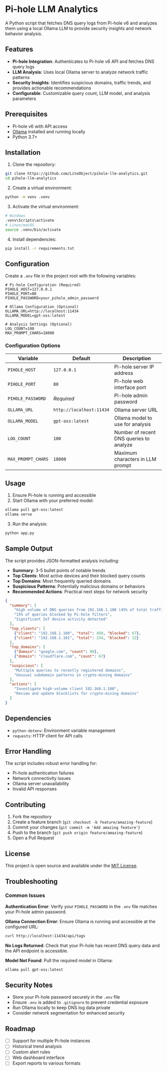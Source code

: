 # Pi-hole LLM Analytics

A Python script that fetches DNS query logs from Pi-hole v6 and analyzes them using a local Ollama LLM to provide security insights and network behavior analysis.

## Features

- **Pi-hole Integration**: Authenticates to Pi-hole v6 API and fetches DNS query logs
- **LLM Analysis**: Uses local Ollama server to analyze network traffic patterns
- **Security Insights**: Identifies suspicious domains, traffic trends, and provides actionable recommendations
- **Configurable**: Customizable query count, LLM model, and analysis parameters

## Prerequisites

- Pi-hole v6 with API access
- [Ollama](https://ollama.ai/) installed and running locally
- Python 3.7+

## Installation

1. Clone the repository:
```bash
git clone https://github.com/LiteObject/pihole-llm-analytics.git
cd pihole-llm-analytics
```

2. Create a virtual environment:
```bash
python -m venv .venv
```

3. Activate the virtual environment:
```bash
# Windows
.venv\Scripts\activate
# Linux/macOS
source .venv/bin/activate
```

4. Install dependencies:
```bash
pip install -r requirements.txt
```

## Configuration

Create a `.env` file in the project root with the following variables:

```env
# Pi-hole Configuration (Required)
PIHOLE_HOST=127.0.0.1
PIHOLE_PORT=80
PIHOLE_PASSWORD=your_pihole_admin_password

# Ollama Configuration (Optional)
OLLAMA_URL=http://localhost:11434
OLLAMA_MODEL=gpt-oss:latest

# Analysis Settings (Optional)
LOG_COUNT=100
MAX_PROMPT_CHARS=18000
```

### Configuration Options

| Variable | Default | Description |
|----------|---------|-------------|
| `PIHOLE_HOST` | `127.0.0.1` | Pi-hole server IP address |
| `PIHOLE_PORT` | `80` | Pi-hole web interface port |
| `PIHOLE_PASSWORD` | *Required* | Pi-hole admin password |
| `OLLAMA_URL` | `http://localhost:11434` | Ollama server URL |
| `OLLAMA_MODEL` | `gpt-oss:latest` | Ollama model to use for analysis |
| `LOG_COUNT` | `100` | Number of recent DNS queries to analyze |
| `MAX_PROMPT_CHARS` | `18000` | Maximum characters in LLM prompt |

## Usage

1. Ensure Pi-hole is running and accessible
2. Start Ollama with your preferred model:
```bash
ollama pull gpt-oss:latest
ollama serve
```

3. Run the analysis:
```bash
python app.py
```

## Sample Output

The script provides JSON-formatted analysis including:

- **Summary**: 3-5 bullet points of notable trends
- **Top Clients**: Most active devices and their blocked query counts
- **Top Domains**: Most frequently queried domains
- **Suspicious Patterns**: Potentially malicious domains or behaviors
- **Recommended Actions**: Practical next steps for network security

```json
{
  "summary": [
    "High volume of DNS queries from 192.168.1.100 (45% of total traffic)",
    "15% of queries blocked by Pi-hole filters",
    "Significant IoT device activity detected"
  ],
  "top_clients": [
    {"client": "192.168.1.100", "total": 450, "blocked": 67},
    {"client": "192.168.1.101", "total": 234, "blocked": 12}
  ],
  "top_domains": [
    {"domain": "google.com", "count": 89},
    {"domain": "cloudflare.com", "count": 67}
  ],
  "suspicious": [
    "Multiple queries to recently registered domains",
    "Unusual subdomain patterns in crypto-mining domains"
  ],
  "actions": [
    "Investigate high-volume client 192.168.1.100",
    "Review and update blocklists for crypto-mining domains"
  ]
}
```

## Dependencies

- `python-dotenv`: Environment variable management
- `requests`: HTTP client for API calls

## Error Handling

The script includes robust error handling for:
- Pi-hole authentication failures
- Network connectivity issues
- Ollama server unavailability
- Invalid API responses

## Contributing

1. Fork the repository
2. Create a feature branch (`git checkout -b feature/amazing-feature`)
3. Commit your changes (`git commit -m 'Add amazing feature'`)
4. Push to the branch (`git push origin feature/amazing-feature`)
5. Open a Pull Request

## License

This project is open source and available under the [MIT License](LICENSE).

## Troubleshooting

### Common Issues

**Authentication Error**: Verify your `PIHOLE_PASSWORD` in the `.env` file matches your Pi-hole admin password.

**Ollama Connection Error**: Ensure Ollama is running and accessible at the configured URL:
```bash
curl http://localhost:11434/api/tags
```

**No Logs Returned**: Check that your Pi-hole has recent DNS query data and the API endpoint is accessible.

**Model Not Found**: Pull the required model in Ollama:
```bash
ollama pull gpt-oss:latest
```

## Security Notes

- Store your Pi-hole password securely in the `.env` file
- Ensure `.env` is added to `.gitignore` to prevent credential exposure
- Run Ollama locally to keep DNS log data private
- Consider network segmentation for enhanced security

## Roadmap

- [ ] Support for multiple Pi-hole instances
- [ ] Historical trend analysis
- [ ] Custom alert rules
- [ ] Web dashboard interface
- [ ] Export reports to various formats
